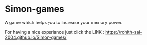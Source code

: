 # Simon-games
A game which helps you to increase your memory power.

For having a nice experiance just click the LINK : https://rohith-sai-2004.github.io/Simon-games/

